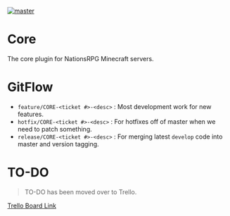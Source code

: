 [![master](https://github.com/NationsRPG/Core/actions/workflows/build.yml/badge.svg?branch=master)](https://github.com/NationsRPG/Core/actions/workflows/build.yml)

# Core

The core plugin for NationsRPG Minecraft servers.

# GitFlow

- `feature/CORE-<ticket #>-<desc>` : Most development work for new features.
- `hotfix/CORE-<ticket #>-<desc>` : For hotfixes off of master when we need to patch something.
- `release/CORE-<ticket #>-<desc>` : For merging latest `develop` code into master and version tagging.

# TO-DO

> TO-DO has been moved over to Trello.

[Trello Board Link](https://trello.com/b/ABDCylin/core-plugin-development)

